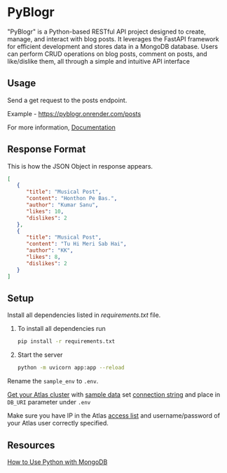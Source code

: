PyBlogr
===========

"PyBlogr" is a Python-based RESTful API project designed to create, manage, and interact with blog posts. It leverages the FastAPI framework for efficient development and stores data in a MongoDB database. Users can perform CRUD operations on blog posts, comment on posts, and like/dislike them, all through a simple and intuitive API interface


Usage
---------

Send a get request to the posts endpoint.

Example - https://pyblogr.onrender.com/posts

For more information, [Documentation](https://pyblogr.onrender.com/docs)


Response Format
-------------------

This is how the JSON Object in response appears. 

```JSON
[
   {
      "title": "Musical Post",
      "content": "Honthon Pe Bas.",
      "author": "Kumar Sanu",
      "likes": 10,
      "dislikes": 2
   },
   {
      "title": "Musical Post",
      "content": "Tu Hi Meri Sab Hai",
      "author": "KK",
      "likes": 8,
      "dislikes": 2
   }
]
```


Setup
------

Install all dependencies listed in _requirements.txt_ file.

1. To install all dependencies run

   ```bash
   pip install -r requirements.txt
   ```

2. Start the server

   ```bash
   python -m uvicorn app:app --reload
   ```

Rename the `sample_env` to `.env`.

[Get your Atlas cluster](https://docs.atlas.mongodb.com/getting-started/) with [sample data](https://docs.atlas.mongodb.com/sample-data/) set [connection string](https://docs.atlas.mongodb.com/connect-to-cluster/) and place in `DB_URI` parameter under `.env`

Make sure you have IP in the Atlas [access list](https://docs.atlas.mongodb.com/security/add-ip-address-to-list/) and username/password of your Atlas user correctly specified.


Resources
----------

[How to Use Python with MongoDB](https://www.mongodb.com/resources/languages/python)

